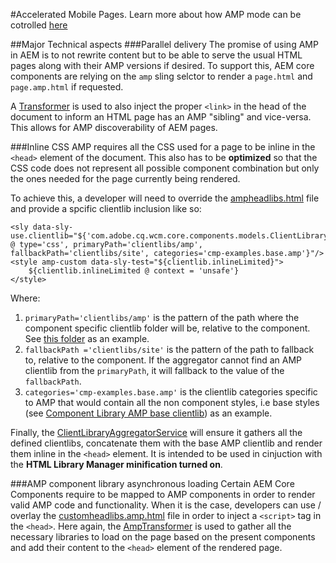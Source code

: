 #Accelerated Mobile Pages.
Learn more about how AMP mode can be cotrolled [here](README.md)

##Major Technical aspects
###Parallel delivery
The promise of using AMP in AEM is to not rewrite content but to be  able to serve the usual HTML pages along with their AMP versions if desired. To support this, AEM core components are relying on the `amp` sling selctor to render a `page.html` and `page.amp.html` if requested. 

A [Transformer](bundles/core/src/main/java/com/adobe/cq/wcm/core/components/internal/services/amp/AmpTransformer.java) is used to also inject the proper `<link>` in the head of the document to inform an HTML page has an AMP "sibling" and vice-versa. This allows for AMP discoverability of AEM pages.

###Inline CSS
AMP requires all the CSS used for a page to be inline in the `<head>` element of the document. This also has to be **optimized** so that the CSS code does not represent all possible component combination but only the ones needed for the page currently being rendered. 

To achieve this, a developer will need to override the [ampheadlibs.html](examples/src/content/jcr_root/apps/core-components-examples/components/page/ampheadlibs.html) file and provide a spcific clientlib inclusion like so:

```
<sly data-sly-use.clientlib="${'com.adobe.cq.wcm.core.components.models.ClientLibrary' @ type='css', primaryPath='clientlibs/amp', fallbackPath='clientlibs/site', categories='cmp-examples.base.amp'}"/>
<style amp-custom data-sly-test="${clientlib.inlineLimited}">
	${clientlib.inlineLimited @ context = 'unsafe'}
</style>
```
Where: 

1. `primaryPath='clientlibs/amp'` is the pattern of the path where the component specific clientlib folder will be, relative to the component. See [this folder](examples/src/content/jcr_root/apps/core-components-examples/components/carousel/clientlibs/amp) as an example.
2. `fallbackPath ='clientlibs/site'` is the pattern of the path to fallback to, relative to the component. If the aggregator cannot find an AMP clientlib from the `primaryPath`, it will fallback to the value of the `fallbackPath`.
3. `categories='cmp-examples.base.amp'` is the clientlib categories specific to AMP that would contain all the non component styles, i.e base styles (see [Component Library AMP base clientlib](examples/src/content/jcr_root/apps/core-components-examples/clientlibs/clientlib-base-amp)) as an example.

Finally, the [ClientLibraryAggregatorService](bundles/core/src/main/java/com/adobe/cq/wcm/core/components/internal/services/ClientLibraryAggregatorServiceImpl.java) will ensure it gathers all the defined clientlibs, concatenate them with the base AMP clientlib and render them inline in the `<head>` element. It is intended to be used in cinjuction with the **HTML Library Manager minification turned on**.

###AMP component library asynchronous loading
Certain AEM Core Components require to be mapped to AMP components in order to render valid AMP code and functionality. When it is the case, developers can use / overlay the [customheadlibs.amp.html](content/src/content/jcr_root/apps/core/wcm/components/sharing/v1/sharing/customheadlibs.amp.html) file in order to inject a `<script>` tag in the `<head>`.
Here again, the [AmpTransformer](bundles/core/src/main/java/com/adobe/cq/wcm/core/components/internal/services/amp/AmpTransformer.java) is used to gather all the necessary libraries to load on the page based on the present components and add their content to the `<head>` element of the rendered page.